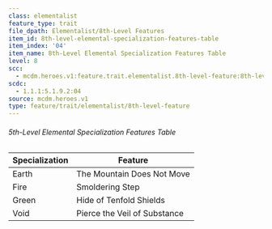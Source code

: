 ```yaml
---
class: elementalist
feature_type: trait
file_dpath: Elementalist/8th-Level Features
item_id: 8th-level-elemental-specialization-features-table
item_index: '04'
item_name: 8th-Level Elemental Specialization Features Table
level: 8
scc:
  - mcdm.heroes.v1:feature.trait.elementalist.8th-level-feature:8th-level-elemental-specialization-features-table
scdc:
  - 1.1.1:5.1.9.2:04
source: mcdm.heroes.v1
type: feature/trait/elementalist/8th-level-feature
---
```


###### 5th-Level Elemental Specialization Features Table

| Specialization | Feature                      |
| -------------- | ---------------------------- |
| Earth          | The Mountain Does Not Move   |
| Fire           | Smoldering Step              |
| Green          | Hide of Tenfold Shields      |
| Void           | Pierce the Veil of Substance |
